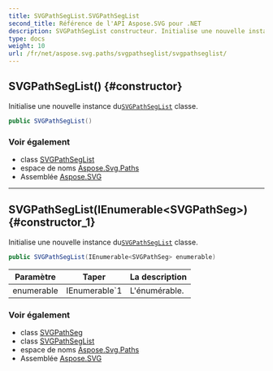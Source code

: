 ```yaml
---
title: SVGPathSegList.SVGPathSegList
second_title: Référence de l'API Aspose.SVG pour .NET
description: SVGPathSegList constructeur. Initialise une nouvelle instance duSVGPathSegList classe.
type: docs
weight: 10
url: /fr/net/aspose.svg.paths/svgpathseglist/svgpathseglist/
---
```

## SVGPathSegList() {#constructor}

Initialise une nouvelle instance du[`SVGPathSegList`](../) classe.

```csharp
public SVGPathSegList()
```

### Voir également

* class [SVGPathSegList](../)
* espace de noms [Aspose.Svg.Paths](../../svgpathseglist/)
* Assemblée [Aspose.SVG](../../../)

---

## SVGPathSegList(IEnumerable&lt;SVGPathSeg&gt;) {#constructor_1}

Initialise une nouvelle instance du[`SVGPathSegList`](../) classe.

```csharp
public SVGPathSegList(IEnumerable<SVGPathSeg> enumerable)
```

| Paramètre | Taper | La description |
| --- | --- | --- |
| enumerable | IEnumerable`1 | L'énumérable. |

### Voir également

* class [SVGPathSeg](../../svgpathseg/)
* class [SVGPathSegList](../)
* espace de noms [Aspose.Svg.Paths](../../svgpathseglist/)
* Assemblée [Aspose.SVG](../../../)


